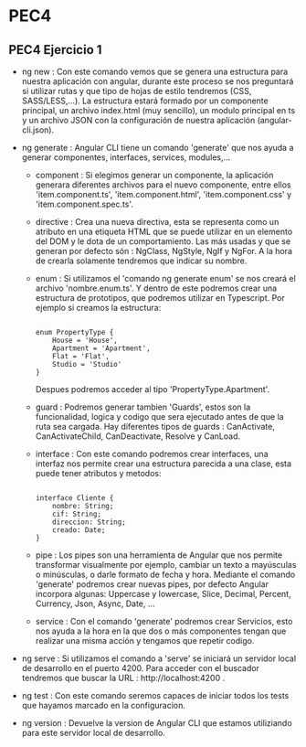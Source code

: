 # PEC4
## PEC4 Ejercicio 1

- ng new : Con este comando vemos que se genera una estructura para nuestra aplicación con angular, durante este proceso se nos preguntará si utilizar rutas y que tipo de hojas de estilo tendremos (CSS, SASS/LESS,...). La estructura estará formado por un componente principal, un archivo index.html (muy sencillo), un modulo principal en ts y un archivo JSON con la configuración de nuestra aplicación (angular-cli.json).

- ng generate : Angular CLI tiene un comando 'generate' que nos ayuda a generar componentes, interfaces, services, modules,...
  - component : Si elegimos generar un componente, la aplicación generara diferentes archivos para el nuevo componente, entre ellos 'item.component.ts', 'item.component.html', 'item.component.css' y 'item.component.spec.ts'.
  - directive : Crea una nueva directiva, esta se representa como un atributo en una etiqueta HTML que se puede utilizar en un elemento del DOM y le dota de un comportamiento. Las más usadas y que se generan por defecto són : NgClass, NgStyle, NgIf y NgFor. A la hora de crearla solamente tendremos que indicar su nombre.
  - enum : Si utilizamos el 'comando ng generate enum' se nos creará el archivo 'nombre.enum.ts'. Y dentro de este podremos crear una estructura de prototipos, que podremos utilizar en Typescript. Por ejemplo si creamos la estructura:
  
    <pre><code>
    enum PropertyType {
        House = 'House',
        Apartment = 'Apartment',
        Flat = 'Flat',
        Studio = 'Studio'
    } 
    </code></pre>
      

    Despues podremos acceder al tipo 'PropertyType.Apartment'.
  - guard : Podremos generar tambien 'Guards', estos son la funcionalidad, logica y codigo que sera ejecutado antes de que la ruta sea cargada. Hay diferentes tipos de guards : CanActivate, CanActivateChild, CanDeactivate, Resolve y CanLoad.
  - interface : Con este comando podremos crear interfaces, una interfaz nos permite crear una estructura parecida a una clase, esta puede tener atributos y metodos:
  
    <pre><code>
    interface Cliente {
        nombre: String;
        cif: String;
        direccion: String;
        creado: Date;
    } 
    </code></pre>
  - pipe : Los pipes son una herramienta de Angular que nos permite transformar visualmente por ejemplo, cambiar un texto a mayúsculas o minúsculas, o darle formato de fecha y hora. Mediante el comando 'generate' podremos crear nuevas pipes, por defecto Angular incorpora algunas: Uppercase y lowercase, Slice, Decimal, Percent, Currency, Json, Async, Date, ...  
  - service : Con el comando 'generate' podremos crear Servicios, esto nos ayuda a la hora en la que dos o más componentes tengan que realizar una misma acción y tengamos que repetir codigo.
- ng serve : Si utilizamos el comando a 'serve' se iniciará un servidor local de desarrollo en el puerto 4200. Para acceder con el buscador tendremos que buscar la URL : http://localhost:4200 .
- ng test : Con este comando seremos capaces de iniciar todos los tests que hayamos marcado en la configuracion.
- ng version : Devuelve la version de Angular CLI que estamos utiliziando para este servidor local de desarrollo.
